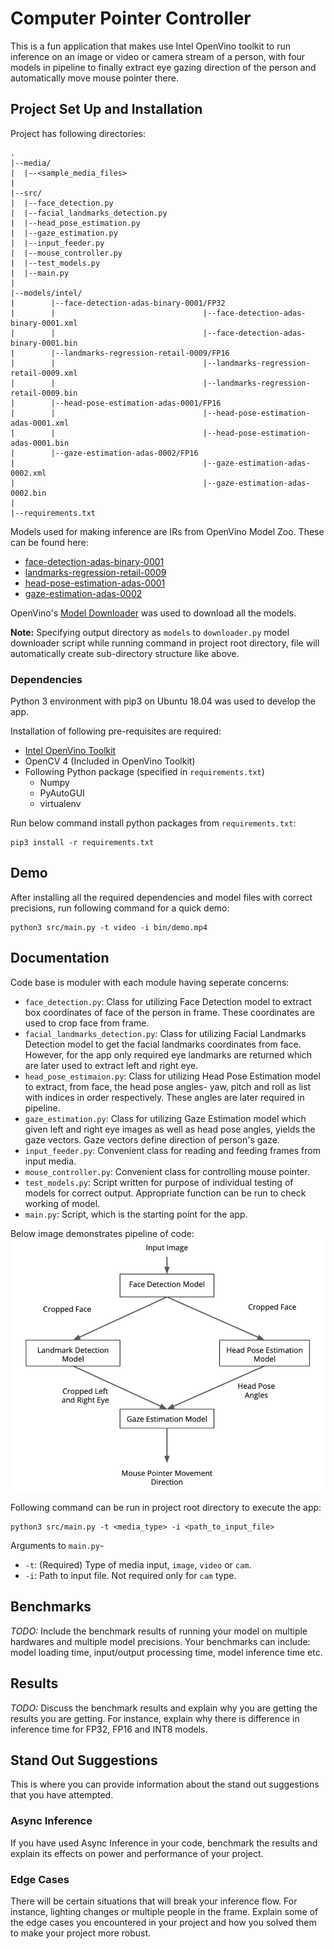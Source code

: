 # Computer Pointer Controller

This is a fun application that makes use Intel OpenVino toolkit to run inference on an image or video or camera stream of a person, with four models in pipeline to finally extract eye gazing direction of the person and automatically move mouse pointer there.

## Project Set Up and Installation

Project has following directories:
```
.
|--media/
|  |--<sample_media_files>
|
|--src/
|  |--face_detection.py
|  |--facial_landmarks_detection.py
|  |--head_pose_estimation.py
|  |--gaze_estimation.py
|  |--input_feeder.py
|  |--mouse_controller.py
|  |--test_models.py
|  |--main.py
|
|--models/intel/
|        |--face-detection-adas-binary-0001/FP32
|        |                                 |--face-detection-adas-binary-0001.xml
|        |                                 |--face-detection-adas-binary-0001.bin
|        |--landmarks-regression-retail-0009/FP16
|        |                                 |--landmarks-regression-retail-0009.xml
|        |                                 |--landmarks-regression-retail-0009.bin
|        |--head-pose-estimation-adas-0001/FP16
|        |                                 |--head-pose-estimation-adas-0001.xml
|        |                                 |--head-pose-estimation-adas-0001.bin
|        |--gaze-estimation-adas-0002/FP16
|                                          |--gaze-estimation-adas-0002.xml
|                                          |--gaze-estimation-adas-0002.bin
|
|--requirements.txt
```

Models used for making inference are IRs from OpenVino Model Zoo.
These can be found here:
* [face-detection-adas-binary-0001](https://docs.openvinotoolkit.org/latest/_models_intel_face_detection_adas_binary_0001_description_face_detection_adas_binary_0001.html)
* [landmarks-regression-retail-0009](https://docs.openvinotoolkit.org/latest/_models_intel_landmarks_regression_retail_0009_description_landmarks_regression_retail_0009.html)
* [head-pose-estimation-adas-0001](https://docs.openvinotoolkit.org/latest/_models_intel_head_pose_estimation_adas_0001_description_head_pose_estimation_adas_0001.html)
* [gaze-estimation-adas-0002](https://docs.openvinotoolkit.org/latest/_models_intel_gaze_estimation_adas_0002_description_gaze_estimation_adas_0002.html)

OpenVino's [Model Downloader](https://docs.openvinotoolkit.org/latest/_tools_downloader_README.html) was used to download all the models.<br>

**Note:** Specifying output directory as `models` to `downloader.py` model downloader script while running command in project root directory, file will automatically create sub-directory structure like above.

### Dependencies
Python 3 environment with pip3 on Ubuntu 18.04 was used to develop the app.<br>

Installation of following pre-requisites are required:
- [Intel OpenVino Toolkit](https://docs.openvinotoolkit.org/latest/_docs_install_guides_installing_openvino_linux.html)
- OpenCV 4 (Included in OpenVino Toolkit)
- Following Python package (specified in `requirements.txt`)
  - Numpy
  - PyAutoGUI
  - virtualenv

Run below command install python packages from `requirements.txt`:
```
pip3 install -r requirements.txt
```

## Demo
After installing all the required dependencies and model files with correct precisions, run following command for a quick demo:
```
python3 src/main.py -t video -i bin/demo.mp4
```

## Documentation

Code base is moduler with each module having seperate concerns:<br>
- `face_detection.py`: Class for utilizing Face Detection model to extract box coordinates of face of the person in frame. These coordinates are used to crop face from frame.
- `facial_landmarks_detection.py`: Class for utilizing Facial Landmarks Detection model to get the facial landmarks coordinates from face. However, for the app only required eye landmarks are returned which are later used to extract left and right eye.
- `head_pose_estimaion.py`: Class for utilizing Head Pose Estimation model to extract, from face, the head pose angles- yaw, pitch and roll as list with indices in order respectively. These angles are later required in pipeline.
- `gaze_estimation.py`: Class for utilizing Gaze Estimation model which given left and right eye images as well as head pose angles, yields the gaze vectors. Gaze vectors define direction of person's gaze.
- `input_feeder.py`: Convenient class for reading and feeding frames from input media.
- `mouse_controller.py`: Convenient class for controlling mouse pointer.
- `test_models.py`: Script written for purpose of individual testing of models for correct output. Appropriate function can be run to check working of model.
- `main.py`: Script, which is the starting point for the app.

Below image demonstrates pipeline of code:<br>
![pipeline](pipeline.png)

Following command can be run in project root directory to execute the app:
  ```
  python3 src/main.py -t <media_type> -i <path_to_input_file>
  ```
Arguments to `main.py`-
- `-t`: (Required) Type of media input, `image`, `video` or `cam`.
- `-i`: Path to input file. Not required only for `cam` type.


## Benchmarks
*TODO:* Include the benchmark results of running your model on multiple hardwares and multiple model precisions. Your benchmarks can include: model loading time, input/output processing time, model inference time etc.

## Results
*TODO:* Discuss the benchmark results and explain why you are getting the results you are getting. For instance, explain why there is difference in inference time for FP32, FP16 and INT8 models.

## Stand Out Suggestions
This is where you can provide information about the stand out suggestions that you have attempted.

### Async Inference
If you have used Async Inference in your code, benchmark the results and explain its effects on power and performance of your project.

### Edge Cases
There will be certain situations that will break your inference flow. For instance, lighting changes or multiple people in the frame. Explain some of the edge cases you encountered in your project and how you solved them to make your project more robust.
